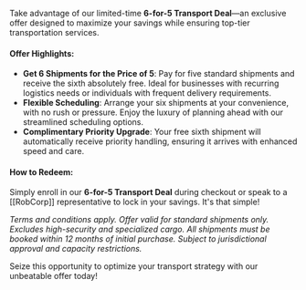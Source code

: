 Take advantage of our limited-time **6-for-5 Transport Deal**—an exclusive offer designed to maximize your savings while ensuring top-tier transportation services.

#### Offer Highlights:

- **Get 6 Shipments for the Price of 5**: Pay for five standard shipments and receive the sixth absolutely free. Ideal for businesses with recurring logistics needs or individuals with frequent delivery requirements.
- **Flexible Scheduling**: Arrange your six shipments at your convenience, with no rush or pressure. Enjoy the luxury of planning ahead with our streamlined scheduling options.
- **Complimentary Priority Upgrade**: Your free sixth shipment will automatically receive priority handling, ensuring it arrives with enhanced speed and care.

#### How to Redeem:

Simply enroll in our **6-for-5 Transport Deal** during checkout or speak to a [[RobCorp]] representative to lock in your savings. It's that simple!

_Terms and conditions apply. Offer valid for standard shipments only. Excludes high-security and specialized cargo. All shipments must be booked within 12 months of initial purchase. Subject to jurisdictional approval and capacity restrictions._

Seize this opportunity to optimize your transport strategy with our unbeatable offer today!
